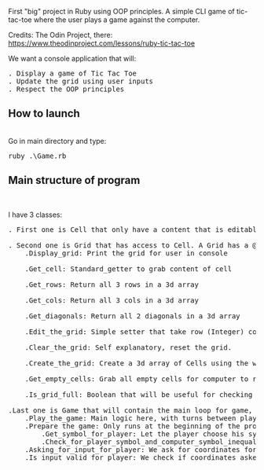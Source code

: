 First "big" project in Ruby using OOP principles.
A simple CLI game of tic-tac-toe where the user plays a game against the computer.


Credits: The Odin Project, there: 
https://www.theodinproject.com/lessons/ruby-tic-tac-toe

We want a console application that will:
<pre>
. Display a game of Tic Tac Toe
. Update the grid using user inputs
. Respect the OOP principles
</pre>

<h2>How to launch</h2><br>
Go in main directory and type:
<pre>ruby .\Game.rb</pre>

<h2>Main structure of program</h2><br>

I have 3 classes:
<pre>
. First one is Cell that only have a content that is editable.

. Second one is Grid that has access to Cell. A Grid has a @width and its methods are:
    .Display_grid: Print the grid for user in console

    .Get_cell: Standard_getter to grab content of cell

    .Get_rows: Return all 3 rows in a 3d array

    .Get_cols: Return all 3 cols in a 3d array

    .Get_diagonals: Return all 2 diagonals in a 3d array

    .Edit_the_grid: Simple setter that take row (Integer) col (Integer) and content (String) in parameters

    .Clear_the_grid: Self explanatory, reset the grid.

    .Create_the_grid: Create a 3d array of Cells using the width in parameter

    .Get_empty_cells: Grab all empty cells for computer to randomize choice next

    .Is_grid_full: Boolean that will be useful for checking the end of the game

.Last one is Game that will contain the main loop for game, currently in progress but a Game has a @grid and existing methods are:
    .Play_the_game: Main logic here, with turns between player and computer, call for victory and end of game
    .Prepare the game: Only runs at the beginning of the program, call these two methods: 
        .Get_symbol_for_player: Let the player choose his symbol for the game, strip it if too long
        .Check_for_player_symbol_and_computer_symbol_inequality: Self explanatory, if by bad luck the symbols are the same we change computer one.
    .Asking_for_input_for_player: We ask for coordinates for cell that will be modified
    .Is_input_valid_for_player: We check if coordinates asked are not sh**
</pre>
